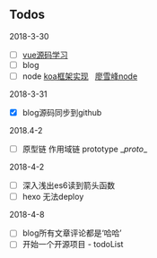## Todos 
2018-3-30
- [ ] [vue源码学习](http://hcysun.me/2017/03/03/Vue%E6%BA%90%E7%A0%81%E5%AD%A6%E4%B9%A0/)
- [ ] blog
- [ ] node [koa框架实现](https://cnodejs.org/topic/5abb4dcd5b8d68f72c14732d)   [廖雪峰node](https://www.liaoxuefeng.com/wiki/001434446689867b27157e896e74d51a89c25cc8b43bdb3000/001434501245426ad4b91f2b880464ba876a8e3043fc8ef000)

2018-3-31
- [x] blog源码同步到github

2018.4-2
- [ ] 原型链 作用域链 prototype \__proto__

2018-4-2
- [ ] 深入浅出es6读到箭头函数
- [ ] hexo 无法deploy

2018-4-8
- [ ] blog所有文章评论都是‘哈哈’
- [ ] 开始一个开源项目 - todoList